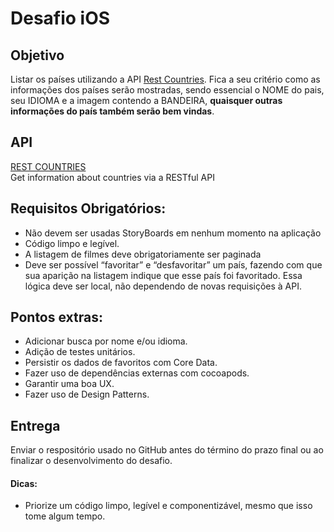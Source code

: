 # Desafio iOS

## Objetivo

Listar os países utilizando a API [Rest Countries](https://restcountries.eu/). Fica a seu critério como as informações dos países serão mostradas, sendo essencial o NOME do pais, seu IDIOMA e a imagem contendo a BANDEIRA, **quaisquer outras informações do país também serão bem vindas**.

## API 

[REST COUNTRIES](https://restcountries.eu/)<br/>
Get information about countries via a RESTful API


## Requisitos Obrigatórios:
- Não devem ser usadas StoryBoards em nenhum momento na aplicação
- Código limpo e legível.
- A listagem de filmes deve obrigatoriamente ser paginada
- Deve ser possível “favoritar” e “desfavoritar” um país, fazendo com que sua aparição na listagem indique que esse país foi favoritado. Essa lógica deve ser local, não dependendo de novas requisições à API.

## Pontos extras:
- Adicionar busca por nome e/ou idioma.
- Adição de testes unitários.
- Persistir os dados de favoritos com Core Data.
- Fazer uso de dependências externas com cocoapods.
- Garantir uma boa UX.
- Fazer uso de Design Patterns.

## Entrega

Enviar o respositório usado no GitHub antes do término do prazo final ou ao finalizar o desenvolvimento do desafio.

#### Dicas:
- Priorize um código limpo, legível e componentizável, mesmo que isso tome algum tempo.
